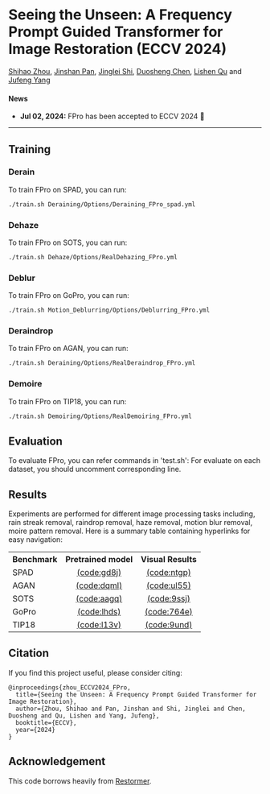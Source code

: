 # Seeing the Unseen: A Frequency Prompt Guided Transformer for Image Restoration (ECCV 2024)

[Shihao Zhou](https://joshyzhou.github.io/), [Jinshan Pan](https://jspan.github.io/), [Jinglei Shi](https://jingleishi.github.io/), [Duosheng Chen](https://github.com/Calvin11311), [Lishen Qu](https://github.com/qulishen) and [Jufeng Yang](https://cv.nankai.edu.cn/)

#### News
- **Jul 02, 2024:** FPro has been accepted to ECCV 2024 :tada: 
<hr />


## Training
### Derain
To train FPro on SPAD, you can run:
```sh
./train.sh Deraining/Options/Deraining_FPro_spad.yml
```
### Dehaze
To train FPro on SOTS, you can run:
```sh
./train.sh Dehaze/Options/RealDehazing_FPro.yml
```
### Deblur
To train FPro on GoPro, you can run:
```sh
./train.sh Motion_Deblurring/Options/Deblurring_FPro.yml
```
### Deraindrop
To train FPro on AGAN, you can run:
```sh
./train.sh Deraining/Options/RealDeraindrop_FPro.yml
```
### Demoire 
To train FPro on TIP18, you can run:
```sh
./train.sh Demoiring/Options/RealDemoiring_FPro.yml
```

## Evaluation
To evaluate FPro, you can refer commands in 'test.sh':
For evaluate on each dataset, you should uncomment corresponding line.


## Results
Experiments are performed for different image processing tasks including, rain streak removal, raindrop removal, haze removal, motion blur removal, moire pattern removal. 
Here is a summary table containing hyperlinks for easy navigation:
<table>
  <tr>
    <th align="left">Benchmark</th>
    <th align="center">Pretrained model</th>
    <th align="center">Visual Results</th>
  </tr>
  <tr>
    <td align="left">SPAD</td>
    <td align="center"><a href="https://pan.baidu.com/s/1lHWbvsFFpbvja_vEcvnpqA">(code:gd8j)</a></td>
    <td align="center"><a href="https://pan.baidu.com/s/1duMbd4L0rvrWvxv9wnW2eg">(code:ntgp)</a></td>
  </tr>
  <tr>
    <td align="left">AGAN</td>
    <td align="center"><a href="https://pan.baidu.com/s/1Ki2kmibr515dCJmbdlpMhQ">(code:dqml)</a></td>
    <td align="center"><a href="https://pan.baidu.com/s/1cPbbsNM6i5ufyzIqPJz60g">(code:ul55)</a></td>
  </tr>
  <tr>
    <td align="left">SOTS</td>
    <td align="center"><a href="https://pan.baidu.com/s/117lm0l06YW1RuFzDPLiMZA">(code:aagq)</a></td>
    <td align="center"><a href="https://pan.baidu.com/s/1N-ZVnL3oGRy3voJ3Fl-YtQ">(code:9ssj)</a></td>
  </tr>
    <tr>
    <td align="left">GoPro</td>
    <td align="center"><a href="https://pan.baidu.com/s/1WjEISK2AntfdYOrrMwZOZw">(code:lhds)</a></td>
    <td align="center"><a href="https://pan.baidu.com/s/1EkXTI968Cyu7UnKwdgymag">(code:764e)</a></td>
  </tr>
    <tr>
    <td align="left">TIP18</td>
    <td align="center"><a href="https://pan.baidu.com/s/1NPmeAIZkVz7DkLVJxuonIw">(code:l13v)</a></td>
    <td align="center"><a href="https://pan.baidu.com/s/1tLGRx2pvogS0Sl7fpmloNQ">(code:9und)</a></td>
  </tr>

</table>


## Citation
If you find this project useful, please consider citing:

    @inproceedings{zhou_ECCV2024_FPro,
      title={Seeing the Unseen: A Frequency Prompt Guided Transformer for Image Restoration},
      author={Zhou, Shihao and Pan, Jinshan and Shi, Jinglei and Chen, Duosheng and Qu, Lishen and Yang, Jufeng},
      booktitle={ECCV},
      year={2024}
    }

## Acknowledgement

This code borrows heavily from [Restormer](https://github.com/swz30/Restormer). 